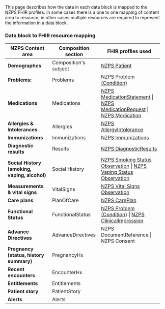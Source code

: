 
This page describes how the data in each data block is mapped to the NZPS FHIR profiles. In some cases there is a one to one mapping of content area to resource, in other cases multiple resources are required to represent the information in a data block. 

### Data block to FHIR resource mapping


| **NZPS Content area**  |  **Composition section**  |  **FHIR profiles used**  |
| ----------  |  -------------------- |    -----------  |
| **Demographcs** |  Composition's subject                |   [NZPS Patient](StructureDefinition-nzps-patient.html)   |
|  **Problems:**  |  Problems    | [NZPS Problem (Condition)](StructureDefinition-nzps-condition.html)      |
| **Medications** | Medications |   [NZPS MedicationStatement](StructureDefinition-nzps-medicationstatement.html) \| [NZPS MedicationRequest](StructureDefinition-nzps-medicationrequest.html) \| [NZPS Medication](StructureDefinition-nzps-medication.html)  |
| **Allergies & Intolerances** | Allergies  |   [NZPS AllergyIntolerance](StructureDefinition-nzps-allergyintolerance.html)  |
| **Immunizations**  | Immunizations   |  [NZPS Immunizations](StructureDefinition-nzps-immunization.html) |
|  **Diagnostic results**  |  Results  |  [NZPS DiagnosticResults](StructureDefinition-nzps-diagnostic-report.html) |
|  **Social History (smoking, vaping, alcohol)** |  Social History   | [NZPS Smoking Status Observation](StructureDefinition-nzps-observation-smokingstatus.html) \| [NZPS Vaping Status Observation](StructureDefinition-nzps-observation-vapingstatus.html)  |
| **Measurements & vital signs**    |  VitalSigns  |  [NZPS Vital Signs Observation](StructureDefinition-nzps-observation-vitalsigns.html)  |
|  **Care plans**  |  PlanOfCare  | [NZPS CarePlan](StructureDefinition-nzps-care-plan.html)  |
|  **Functional Status**   |  FunctionalStatus  | [NZPS Problem (Condition)](StructureDefinition-nzps-problem.html) \| [NZPS ClinicalImpression](StructureDefinition-nzps-clinical-impression.html)  |
|  **Advance Directives**  |  AdvanceDirectives  |  NZPS DocumentReference \| NZPS Consent |
|  **Pregnancy (status, history summary)**  | PregnancyHx   |   |
|  **Recent encounters**  |  EncounterHx  |   |
|  **Entitlements**  |  Entitlements  |   |
|  **Patient story**  |  PatientStory  |   |
| **Alerts**   |  Alerts  |   |

